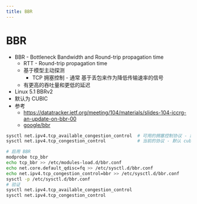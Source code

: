 ```yaml
---
title: BBR
---
```


# BBR

- BBR - Bottleneck Bandwidth and Round-trip propagation time
  - RTT - Round-trip propagation time
  - 基于模型主动探测
    - TCP 拥塞控制 - 通常 基于丢包来作为降低传输速率的信号
  - 有更高的吞吐量和更低的延迟
- Linux 5.1 BBRv2
- 默认为 CUBIC
- 参考
  - https://datatracker.ietf.org/meeting/104/materials/slides-104-iccrg-an-update-on-bbr-00
  - [google/bbr](https://github.com/google/bbr)

```bash
sysctl net.ipv4.tcp_available_congestion_control  # 可用的拥塞控制协议 - 默认 reno,cubic
sysctl net.ipv4.tcp_congestion_control            # 当前的协议 - 默认 cubic

# 启用 BBR
modprobe tcp_bbr
echo tcp_bbr >> /etc/modules-load.d/bbr.conf
echo net.core.default_qdisc=fq >> /etc/sysctl.d/bbr.conf
echo net.ipv4.tcp_congestion_control=bbr >> /etc/sysctl.d/bbr.conf
sysctl -p /etc/sysctl.d/bbr.conf
# 验证
sysctl net.ipv4.tcp_available_congestion_control
sysctl net.ipv4.tcp_congestion_control
```
